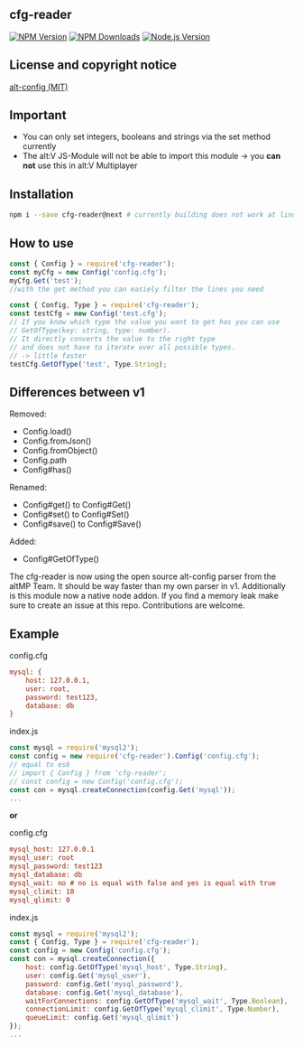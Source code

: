 ﻿## cfg-reader

[![NPM Version][npm-image]][npm-url]
[![NPM Downloads][downloads-image]][downloads-url]
[![Node.js Version][node-version-image]][node-version-url]

## License and copyright notice

[alt-config (MIT)](https://github.com/altmp/alt-config)

## Important
- You can only set integers, booleans and strings via the set method currently
- The alt:V JS-Module will not be able to import this module
  -> you **can not** use this in alt:V Multiplayer

## Installation

```bash
npm i --save cfg-reader@next # currently building does not work at linux, feel free to create a pr with correct compile configs to fix that
```

## How to use

```js
const { Config } = require('cfg-reader');
const myCfg = new Config('config.cfg');
myCfg.Get('test');
//with the get method you can easiely filter the lines you need
```

```js
const { Config, Type } = require('cfg-reader');
const testCfg = new Config('test.cfg');
// If you know which type the value you want to get has you can use
// GetOfType(key: string, type: number).
// It directly converts the value to the right type 
// and does not have to iterate over all possible types.
// -> little faster
testCfg.GetOfType('test', Type.String);
```

## Differences between v1
Removed:
- Config.load()
- Config.fromJson()
- Config.fromObject()
- Config.path
- Config#has()

Renamed:
- Config#get() to Config#Get()
- Config#set() to Config#Set()
- Config#save() to Config#Save()

Added:
- Config#GetOfType()

The cfg-reader is now using the open source alt-config parser from the altMP Team.
It should be way faster than my own parser in v1.
Additionally is this module now a native node addon.
If you find a memory leak make sure to create an issue at this repo.
Contributions are welcome.

## Example

config.cfg
```cfg
mysql: {
    host: 127.0.0.1,
    user: root,
    password: test123,
    database: db
}
```
index.js
```js
const mysql = require('mysql2');
const config = new require('cfg-reader').Config('config.cfg'); 
// equal to es6
// import { Config } from 'cfg-reader';
// const config = new Config('config.cfg');
const con = mysql.createConnection(config.Get('mysql'));
...
```
__or__

config.cfg
```ini
mysql_host: 127.0.0.1
mysql_user: root
mysql_password: test123
mysql_database: db
mysql_wait: no # no is equal with false and yes is equal with true
mysql_climit: 10
mysql_qlimit: 0
```
index.js
```js
const mysql = require('mysql2');
const { Config, Type } = require('cfg-reader');
const config = new Config('config.cfg');
const con = mysql.createConnection({
    host: config.GetOfType('mysql_host', Type.String),
    user: config.Get('mysql_user'),
    password: config.Get('mysql_password'),
    database: config.Get('mysql_database'),
    waitForConnections: config.GetOfType('mysql_wait', Type.Boolean),
    connectionLimit: config.GetOfType('mysql_climit', Type.Number),
    queueLimit: config.Get('mysql_qlimit')
});
...
```

[npm-image]: https://img.shields.io/npm/v/cfg-reader.svg
[npm-url]: https://npmjs.org/package/cfg-reader
[node-version-image]: http://img.shields.io/node/v/cfg-reader.svg
[node-version-url]: http://nodejs.org/download/
[downloads-image]: https://img.shields.io/npm/dm/cfg-reader.svg
[downloads-url]: https://npmjs.org/package/cfg-reader
